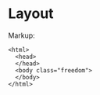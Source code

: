 # Layout

Markup:

    <html>
      <head>
      </head>
      <body class="freedom">
      </body>
    </html>